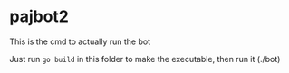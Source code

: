 # pajbot2

This is the cmd to actually run the bot

Just run `go build` in this folder to make the executable, then run it (./bot)
